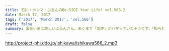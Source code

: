 ```yaml
---
title: 石川・ホンマ・ぶるんのBe-SIDE Your Life! vol.566-2
date: March 12, 2017
tags: ['2017', 'March 2017', 'vol.566']
draft: false
summary: 出会い系に詳しいぶるんさん。あくまで「友達」がハマっていたそうです。「知らねぇよ！人生相談・前半」SAITO
---
```


http://project-phi.ddo.jp/ishikawa/ishikawa566_2.mp3